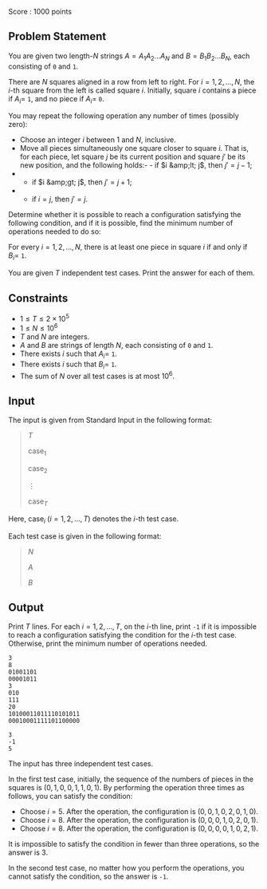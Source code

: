 Score : $1000$ points

## Problem Statement

You are given two length-$N$ strings $A = A_1A_2 \ldots A_N$ and $B = B_1B_2 \ldots B_N$, each consisting of `0` and `1`.

There are $N$ squares aligned in a row from left to right. For $i = 1, 2, \ldots, N$, the $i$-th square from the left is called square $i$. Initially, square $i$ contains a piece if $A_i =$ `1`, and no piece if $A_i =$ `0`.

You may repeat the following operation any number of times (possibly zero):

- Choose an integer $i$ between $1$ and $N$, inclusive.
- Move all pieces simultaneously one square closer to square $i$. That is, for each piece, let square $j$ be its current position and square $j'$ be its new position, and the following holds:-   - if $i &amp;lt; j$, then $j' = j-1$;
-   - if $i &amp;gt; j$, then $j' = j+1$;
-   - if $i = j$, then $j' = j$.

Determine whether it is possible to reach a configuration satisfying the following condition, and if it is possible, find the minimum number of operations needed to do so:

For every $i = 1, 2, \ldots, N$, there is at least one piece in square $i$ if and only if $B_i =$ `1`.

You are given $T$ independent test cases. Print the answer for each of them.

## Constraints

- $1 \leq T \leq 2 \times 10^5$
- $1 \leq N \leq 10^6$
- $T$ and $N$ are integers.
- $A$ and $B$ are strings of length $N$, each consisting of `0` and `1`.
- There exists $i$ such that $A_i =$ `1`.
- There exists $i$ such that $B_i =$ `1`.
- The sum of $N$ over all test cases is at most $10^6$.

## Input

The input is given from Standard Input in the following format:

> $T$
> 
> $\mathrm{case}_1$
> 
> $\mathrm{case}_2$
> 
> $\vdots$
> 
> $\mathrm{case}_T$

Here, $\mathrm{case}_i$ ($i=1,2,\ldots,T$) denotes the $i$-th test case.

Each test case is given in the following format:

> $N$
> 
> $A$
> 
> $B$

## Output

Print $T$ lines.
For each $i = 1, 2, \ldots, T$, on the $i$-th line, print `-1` if it is impossible to reach a configuration satisfying the condition for the $i$-th test case. Otherwise, print the minimum number of operations needed.

```input1
3
8
01001101
00001011
3
010
111
20
10100011011110101011
00010001111101100000
```

```output1
3
-1
5
```

The input has three independent test cases.

In the first test case, initially, the sequence of the numbers of pieces in the squares is $(0, 1, 0, 0, 1, 1, 0, 1)$. By performing the operation three times as follows, you can satisfy the condition:

- Choose $i = 5$. After the operation, the configuration is $(0, 0, 1, 0, 2, 0, 1, 0)$.
- Choose $i = 8$. After the operation, the configuration is $(0, 0, 0, 1, 0, 2, 0, 1)$.
- Choose $i = 8$. After the operation, the configuration is $(0, 0, 0, 0, 1, 0, 2, 1)$.

It is impossible to satisfy the condition in fewer than three operations, so the answer is $3$.

In the second test case, no matter how you perform the operations, you cannot satisfy the condition, so the answer is `-1`.
